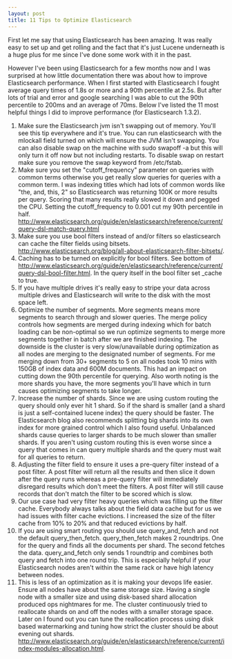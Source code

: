 ```yaml
---
layout: post
title: 11 Tips to Optimize Elasticsearch
---
```


First let me say that using Elasticsearch has been amazing. It was really easy to set up and get rolling and the fact that it's just Lucene underneath is a huge plus for me since I've done some work with it in the past.

However I've been using Elasticsearch for a few months now and I was surprised at how little documentation there was about how to improve Elasticsearch performance. When I first started with Elasticsearch I fought average query times of 1.8s or more and a 90th percentile at 2.5s. But after lots of trial and error and google searching I was able to cut the 90th percentile to 200ms and an average of 70ms. Below I've listed the 11 most helpful things I did to improve performance (for Elasticsearch 1.3.2).

1. Make sure the Elasticsearch jvm isn't swapping out of memory. You'll see this tip everywhere and it's true. You can run elasticsearch with the mlockall field turned on which will ensure the JVM isn't swapping. You can also disable swap on the machine with sudo swapoff -a but this will only turn it off now but not including restarts. To disable swap on restart make sure you remove the swap keyword from /etc/fstab.
2. Make sure you set the "cutoff_frequency" parameter on queries with common terms otherwise you get really slow queries for queries with a common term. I was indexing titles which had lots of common words like "the, and, this, 2" so Elasticsearch was returning 100K or more results per query. Scoring that many results really slowed it down and pegged the CPU. Setting the cutoff_frequency to 0.001 cut my 90th percentile in half.  <http://www.elasticsearch.org/guide/en/elasticsearch/reference/current/query-dsl-match-query.html>
3. Make sure you use bool filters instead of and/or filters so elasticsearch can cache the filter fields using bitsets. <http://www.elasticsearch.org/blog/all-about-elasticsearch-filter-bitsets/>.
4. Caching has to be turned on explicitly for bool filters. See bottom of <http://www.elasticsearch.org/guide/en/elasticsearch/reference/current/query-dsl-bool-filter.html>. In the query itself in the bool filter set _cache to true.
5. If you have multiple drives it's really easy to stripe your data across multiple drives and Elasticsearch will write to the disk with the most space left.
6. Optimize the number of segments. More segments means more segments to search through and slower queries. The merge policy controls how segments are merged during indexing which for batch loading can be non-optimal so we run optimize segments to merge more segments together in batch after we are finished indexing. The downside is the cluster is very slow/unavailable during optimization as all nodes are merging to the designated number of segments. For me merging down from 30+ segments to 5 on all nodes took 10 mins with 150GB of index data and 600M documents. This had an impact on cutting down the 90th percentile for querying. Also worth noting is the more shards you have, the more segments you'll have which in turn causes optimizing segments to take longer.
7. Increase the number of shards. Since we are using custom routing the query should only ever hit 1 shard. So if the shard is smaller (and a shard is just a self-contained lucene index) the query should be faster. 
The Elasticsearch blog also recommends splitting big shards into its own index for more grained control which I also found useful. Unbalanced shards cause queries to larger shards to be much slower than smaller shards. If you aren't using custom routing this is even worse since a query that comes in can query multiple shards and the query must wait for all queries to return. 
8. Adjusting the filter field to ensure it uses a pre-query filter instead of a post filter. A post filter will return all the results and then slice it down after the query runs whereas a pre-query filter will immediately disregard results which don't meet the filters. A post filter will still cause records that don't match the filter to be scored which is slow.
9. Our use case had very filter heavy queries which was filling up the filter cache. Everybody always talks about the field data cache but for us we had issues with filter cache evictions. I increased the size of the filter cache from 10% to 20% and that reduced evictions by half.
10. If you are using smart routing you should use query_and_fetch and not the default query_then_fetch. query_then_fetch makes 2 roundtrips. One for the query and finds all the documents per shard. The second fetches the data. query_and_fetch only sends 1 roundtrip and combines both query and fetch into one round trip. This is especially helpful if your Elasticsearch nodes aren't within the same rack or have high latency between nodes.
11. This is less of an optimization as it is making your devops life easier. Ensure all nodes have about the same storage size. Having a single node with a smaller size and using disk-based shard allocation produced ops nightmares for me. The cluster continuously tried to reallocate shards on and off the nodes with a smaller storage space. Later on I found out you can tune the reallocation process using disk based watermarking and tuning how strict the cluster should be about evening out shards. <http://www.elasticsearch.org/guide/en/elasticsearch/reference/current/index-modules-allocation.html>. 
